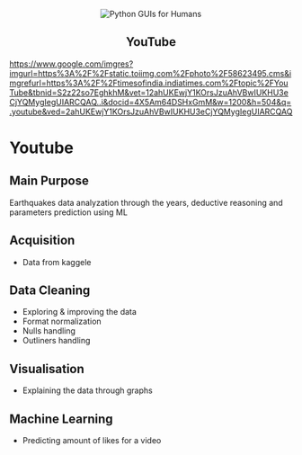 <p align="center">
  <img src="https://raw.githubusercontent.com/PySimpleGUI/PySimpleGUI/master/images/for_readme/Logo%20with%20text%20for%20GitHub%20Top.png" alt="Python GUIs for Humans">
  <h2 align="center">YouTube</h2>
</p>

https://www.google.com/imgres?imgurl=https%3A%2F%2Fstatic.toiimg.com%2Fphoto%2F58623495.cms&imgrefurl=https%3A%2F%2Ftimesofindia.indiatimes.com%2Ftopic%2FYouTube&tbnid=S2z22so7EghkhM&vet=12ahUKEwjY1KOrsJzuAhVBwIUKHU3eCjYQMygIegUIARCQAQ..i&docid=4X5Am64DSHxGmM&w=1200&h=504&q=.youtube&ved=2ahUKEwjY1KOrsJzuAhVBwIUKHU3eCjYQMygIegUIARCQAQ


# Youtube

## Main Purpose
Earthquakes data analyzation through the years, deductive reasoning and parameters prediction using ML


## Acquisition
* Data from kaggele

## Data Cleaning
* Exploring & improving the data
* Format normalization
* Nulls handling
* Outliners handling


## Visualisation
* Explaining the data through graphs

## Machine Learning
* Predicting amount of likes for a video


